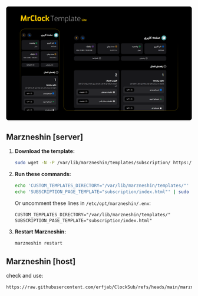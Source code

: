 ![Preview](preview.png)

## Marzneshin [server]

1. **Download the template:**
   ```sh
   sudo wget -N -P /var/lib/marzneshin/templates/subscription/ https://raw.githubusercontent.com/rohdoyle/ClockSub2/refs/heads/main/marzenshin/index.html
   ```

2. **Run these commands:**
   ```sh
   echo 'CUSTOM_TEMPLATES_DIRECTORY="/var/lib/marzneshin/templates/"' | sudo tee -a /etc/opt/marzneshin/.env
   echo 'SUBSCRIPTION_PAGE_TEMPLATE="subscription/index.html"' | sudo tee -a /etc/opt/marzneshin/.env
   ```
   Or uncomment these lines in `/etc/opt/marzneshin/.env`:
   ```
   CUSTOM_TEMPLATES_DIRECTORY="/var/lib/marzneshin/templates/"
   SUBSCRIPTION_PAGE_TEMPLATE="subscription/index.html"
   ```

3. **Restart Marzneshin:**
   ```sh
   marzneshin restart
   ```

## Marzneshin [host]

check and use:

```bash
https://raw.githubusercontent.com/erfjab/ClockSub/refs/heads/main/marzneshin/marzneshin.php
```
